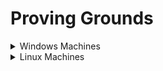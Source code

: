 # Proving Grounds

<details>

<summary>Windows Machines</summary>

* [ ] HelpDesk
* [ ] Squid
* [ ] Slort
* [ ] AuthBy
* [ ] UT99
* [x] [MeatHead](https://lojique.gitbook.io/windows/v/meathead/)
* [ ] Jacko
* [ ] Medjed
* [x] [Algeron](https://lojique.gitbook.io/windows/v/algernon-1/)
* [x] [Hutch](https://lojique.gitbook.io/windows/v/hutch/)
* [ ] Shenzi
* [ ] DVR4
* [x] [Internal](https://lojique.gitbook.io/windows/v/internal/)
* [ ] Craft
* [ ] Vault
* [ ] BillyBoss

</details>

<details>

<summary>Linux Machines</summary>

* [x] ClamAV
* [ ] Tico
* [ ] Fail
* [ ] Nibbles
* [ ] Banzai
* [ ] Hunit
* [ ] Zino
* [ ] Peppo
* [ ] Dibble
* [ ] Hetemit
* [ ] Sybaris
* [ ] ZenPhoto
* [ ] Readys
* [ ] Nukem
* [ ] Walla
* [ ] Pelican
* [ ] Snookums
* [ ] Exfiltrated
* [ ] Twiggy
* [ ] Bratarina
* [ ] BlackGate
* [ ] Sirol

</details>
